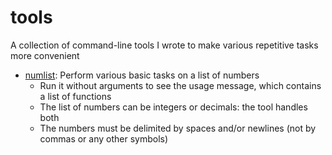 # tools
A collection of command-line tools I wrote to make various repetitive tasks more convenient

* [numlist](numlist.cpp): Perform various basic tasks on a list of numbers
    * Run it without arguments to see the usage message, which contains a list of functions
    * The list of numbers can be integers or decimals: the tool handles both
    * The numbers must be delimited by spaces and/or newlines (not by commas or any other symbols)